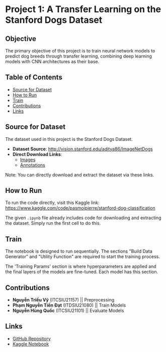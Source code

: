 # Project 1: A Transfer Learning on the Stanford Dogs Dataset

## Objective
The primary objective of this project is to train neural network models to predict dog breeds through transfer learning, combining deep learning models with CNN architectures as their base.

## Table of Contents
- [Source for Dataset](#source-for-dataset)
- [How to Run](#how-to-run)
- [Train](#train)
- [Contributions](#contributions)
- [Links](#links)

## Source for Dataset
The dataset used in this project is the Stanford Dogs Dataset.

- **Dataset Source**: http://vision.stanford.edu/aditya86/ImageNetDogs
- **Direct Download Links**:
  - [Images](http://vision.stanford.edu/aditya86/ImageNetDogs/images.tar)
  - [Annotations](http://vision.stanford.edu/aditya86/ImageNetDogs/annotation.tar)

Note: You can directly download and extract the dataset via these links.

## How to Run
To run the code directly, visit this Kaggle link:
https://www.kaggle.com/code/pasmoipierre/stanford-dog-classification

The given `.ipynb` file already includes code for downloading and extracting the dataset. Simply run the first cell to do this.

## Train
The notebook is designed to run sequentially. The sections "Build Data Generator" and "Utility Function" are required to start the training process.

The 'Training Params' section is where hyperparameters are applied and the final layers of the models are fine-tuned. Each model has this section.

## Contributions
- **Nguyễn Triều Vỹ** (ITCSIU21157) || Preprocessing
- **Phạm Nguyễn Tiến Đạt** (ITDSIU21080) || Train Models
- **Nguyễn Hùng Quốc** (ITCSIU21101) || Evaluate Models

## Links
- [GitHub Repository](https://github.com/datpham18903/Stanford_Dogs_Classification)
- [Kaggle Notebook](https://www.kaggle.com/code/pasmoipierre/stanford-dog-classification)
